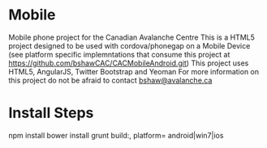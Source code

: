 Mobile
======
Mobile phone project for the Canadian Avalanche Centre
This is a HTML5 project designed to be used with cordova/phonegap on a Mobile Device (see platform specific implemntations that consume this project at https://github.com/bshawCAC/CACMobileAndroid.git)
This project uses HTML5, AngularJS, Twitter Bootstrap and Yeoman
For more information on this project do not be afraid to contact bshaw@avalanche.ca

Install Steps
=================

npm install
bower install
grunt build:<platform>, platform= android|win7|ios